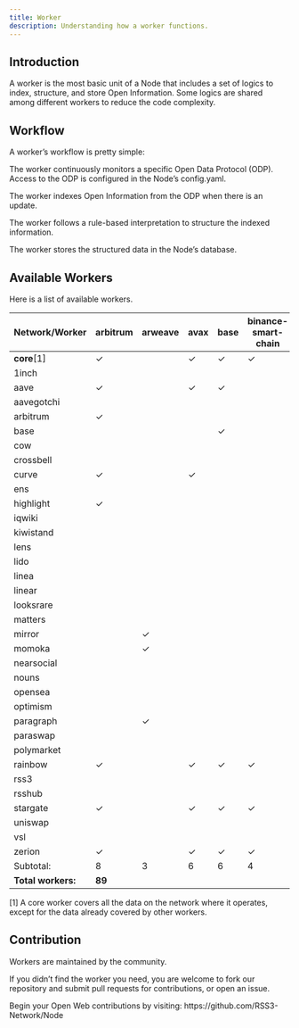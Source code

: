 ```yaml
---
title: Worker
description: Understanding how a worker functions.
---
```


## Introduction

A worker is the most basic unit of a Node that includes a set of logics to index, structure, and store Open Information. Some logics are shared among different workers to reduce the code complexity.

## Workflow

A worker’s workflow is pretty simple:

The worker continuously monitors a specific Open Data Protocol (ODP). Access to the ODP is configured in the Node’s config.yaml.

The worker indexes Open Information from the ODP when there is an update.

The worker follows a rule-based interpretation to structure the indexed information.

The worker stores the structured data in the Node’s database.

## Available Workers

Here is a list of available workers.

<!-- network-worker table starts -->
| Network/Worker | arbitrum | arweave | avax | base | binance-smart-chain | crossbell | ethereum | farcaster | gnosis | linea | mastodon | near | optimism | polygon | rss | vsl | x-layer |
| --- | --- | --- | --- | --- | --- | --- | --- | --- | --- | --- | --- | --- | --- | --- | --- | --- | --- |
| **core**[1] | ✓ |   | ✓ | ✓ | ✓ | ✓ | ✓ | ✓ | ✓ | ✓ | ✓ | ✓ | ✓ | ✓ |   | ✓ | ✓ |
| 1inch |   |   |   |   |   |   | ✓ |   |   |   |   |   |   |   |   |   |   |
| aave | ✓ |   | ✓ | ✓ |   |   | ✓ |   |   |   |   |   | ✓ | ✓ |   |   |   |
| aavegotchi |   |   |   |   |   |   |   |   |   |   |   |   |   | ✓ |   |   |   |
| arbitrum | ✓ |   |   |   |   |   | ✓ |   |   |   |   |   |   |   |   |   |   |
| base |   |   |   | ✓ |   |   | ✓ |   |   |   |   |   |   |   |   |   |   |
| cow |   |   |   |   |   |   | ✓ |   |   |   |   |   |   |   |   |   |   |
| crossbell |   |   |   |   |   | ✓ |   |   |   |   |   |   |   |   |   |   |   |
| curve | ✓ |   | ✓ |   |   |   | ✓ |   | ✓ |   |   |   | ✓ | ✓ |   |   |   |
| ens |   |   |   |   |   |   | ✓ |   |   |   |   |   |   |   |   |   |   |
| highlight | ✓ |   |   |   |   |   | ✓ |   |   |   |   |   | ✓ | ✓ |   |   |   |
| iqwiki |   |   |   |   |   |   |   |   |   |   |   |   |   | ✓ |   |   |   |
| kiwistand |   |   |   |   |   |   |   |   |   |   |   |   | ✓ |   |   |   |   |
| lens |   |   |   |   |   |   |   |   |   |   |   |   |   | ✓ |   |   |   |
| lido |   |   |   |   |   |   | ✓ |   |   |   |   |   |   |   |   |   |   |
| linea |   |   |   |   |   |   | ✓ |   |   | ✓ |   |   |   |   |   |   |   |
| linear |   |   |   |   |   |   |   |   |   |   |   | ✓ |   |   |   |   |   |
| looksrare |   |   |   |   |   |   | ✓ |   |   |   |   |   |   |   |   |   |   |
| matters |   |   |   |   |   |   |   |   |   |   |   |   | ✓ |   |   |   |   |
| mirror |   | ✓ |   |   |   |   |   |   |   |   |   |   |   |   |   |   |   |
| momoka |   | ✓ |   |   |   |   |   |   |   |   |   |   |   |   |   |   |   |
| nearsocial |   |   |   |   |   |   |   |   |   |   |   | ✓ |   |   |   |   |   |
| nouns |   |   |   |   |   |   | ✓ |   |   |   |   |   |   |   |   |   |   |
| opensea |   |   |   |   |   |   | ✓ |   |   |   |   |   |   |   |   |   |   |
| optimism |   |   |   |   |   |   | ✓ |   |   |   |   |   | ✓ |   |   |   |   |
| paragraph |   | ✓ |   |   |   |   |   |   |   |   |   |   |   |   |   |   |   |
| paraswap |   |   |   |   |   |   | ✓ |   |   |   |   |   |   |   |   |   |   |
| polymarket |   |   |   |   |   |   |   |   |   |   |   |   |   | ✓ |   |   |   |
| rainbow | ✓ |   | ✓ | ✓ | ✓ |   | ✓ |   |   | ✓ |   |   | ✓ | ✓ |   |   |   |
| rss3 |   |   |   |   |   |   | ✓ |   |   |   |   |   |   |   |   |   |   |
| rsshub |   |   |   |   |   |   |   |   |   |   |   |   |   |   | ✓ |   |   |
| stargate | ✓ |   | ✓ | ✓ | ✓ |   | ✓ |   |   | ✓ |   |   | ✓ | ✓ |   |   |   |
| uniswap |   |   |   |   |   |   | ✓ |   |   | ✓ |   |   |   |   |   |   |   |
| vsl |   |   |   |   |   |   | ✓ |   |   |   |   |   |   |   |   |   |   |
| zerion | ✓ |   | ✓ | ✓ | ✓ |   |   |   | ✓ | ✓ |   |   | ✓ | ✓ |   |   | ✓ |
| Subtotal: | 8 | 3 | 6 | 6 | 4 | 2 | 21 | 1 | 3 | 6 | 1 | 3 | 10 | 11 | 1 | 1 | 2 |
| **Total workers:** | **89** | | | | | | | | | | | | | | | | |
<!-- network-worker table ends -->

[1] A core worker covers all the data on the network where it operates, except for the data already covered by other workers.

## Contribution

Workers are maintained by the community.

If you didn’t find the worker you need, you are welcome to fork our repository and submit pull requests for contributions, or open an issue.

<Callout>
  Begin your Open Web contributions by visiting: https://github.com/RSS3-Network/Node
</Callout>
